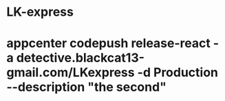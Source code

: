 # LK-express
# appcenter codepush release-react -a detective.blackcat13-gmail.com/LKexpress -d Production --description "the second"